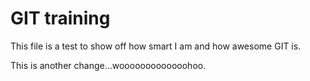 # GIT training

This file is a test to show off how smart I am and how awesome GIT is. 

This is another change...wooooooooooooohoo.
